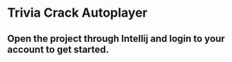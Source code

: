 # Trivia Crack Autoplayer
## Open the project through Intellij and login to your account to get started.
